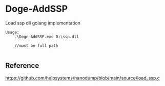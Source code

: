 # Doge-AddSSP
Load ssp dll golang implementation

```
Usage:
    .\Doge-AddSSP.exe D:\ssp.dll
    
    //must be full path
    
```

## Reference
https://github.com/helpsystems/nanodump/blob/main/source/load_ssp.c
